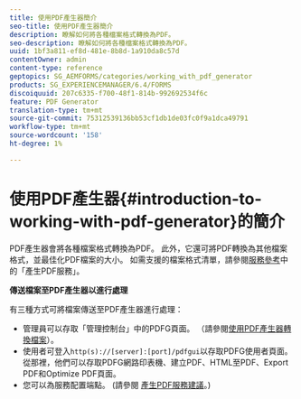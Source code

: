 ```yaml
---
title: 使用PDF產生器簡介
seo-title: 使用PDF產生器簡介
description: 瞭解如何將各種檔案格式轉換為PDF。
seo-description: 瞭解如何將各種檔案格式轉換為PDF。
uuid: 1bf3a811-ef8d-481e-8b8d-1a910da8c57d
contentOwner: admin
content-type: reference
geptopics: SG_AEMFORMS/categories/working_with_pdf_generator
products: SG_EXPERIENCEMANAGER/6.4/FORMS
discoiquuid: 207c6335-f700-48f1-814b-992692534f6c
feature: PDF Generator
translation-type: tm+mt
source-git-commit: 75312539136bb53cf1db1de03fc0f9a1dca49791
workflow-type: tm+mt
source-wordcount: '158'
ht-degree: 1%

---
```



# 使用PDF產生器{#introduction-to-working-with-pdf-generator}的簡介

PDF產生器會將各種檔案格式轉換為PDF。 此外，它還可將PDF轉換為其他檔案格式，並最佳化PDF檔案的大小。 如需支援的檔案格式清單，請參閱[服務參考](https://www.adobe.com/go/learn_aemforms_services_63)中的「產生PDF服務」。

**傳送檔案至PDF產生器以進行處理**

有三種方式可將檔案傳送至PDF產生器進行處理：

* 管理員可以存取「管理控制台」中的PDFG頁面。 （請參閱[使用PDF產生器轉換檔案](/help/forms/using/admin-help/converting-files-using-pdf-generator.md)）。
* 使用者可登入`http(s)://[server]:[port]/pdfgui`以存取PDFG使用者頁面。 從那裡，他們可以存取PDFG網路印表機、建立PDF、HTML至PDF、Export PDF和Optimize PDF頁面。
* 您可以為服務配置端點。 (請參閱 <!--Fix broken link Managing Endpoints and --> [產生PDF服務建議](/help/forms/using/admin-help/configuring-watched-folder-endpoints.md#generate-pdf-service-recommendations)。)

